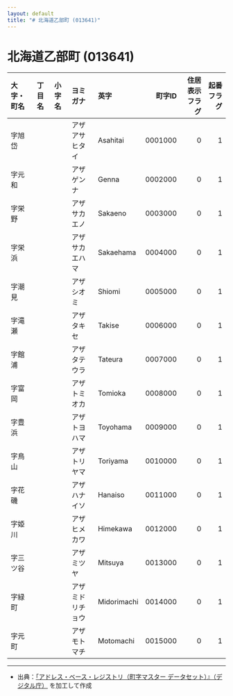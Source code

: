 ```yaml
---
layout: default
title: "# 北海道乙部町 (013641)"
---
```


# 北海道乙部町 (013641)

| 大字・町名 | 丁目名 | 小字名 | ヨミガナ | 英字 | 町字ID | 住居表示フラグ | 起番フラグ |
|:--------|:------|:------|:-----------------|:---------------------|--------:|----------:|--------:|
| 字旭岱 |  |  | アザアサヒタイ | Asahitai | 0001000 | 0 | 1 |
| 字元和 |  |  | アザゲンナ | Genna | 0002000 | 0 | 1 |
| 字栄野 |  |  | アザサカエノ | Sakaeno | 0003000 | 0 | 1 |
| 字栄浜 |  |  | アザサカエハマ | Sakaehama | 0004000 | 0 | 1 |
| 字潮見 |  |  | アザシオミ | Shiomi | 0005000 | 0 | 1 |
| 字滝瀬 |  |  | アザタキセ | Takise | 0006000 | 0 | 1 |
| 字館浦 |  |  | アザタテウラ | Tateura | 0007000 | 0 | 1 |
| 字富岡 |  |  | アザトミオカ | Tomioka | 0008000 | 0 | 1 |
| 字豊浜 |  |  | アザトヨハマ | Toyohama | 0009000 | 0 | 1 |
| 字鳥山 |  |  | アザトリヤマ | Toriyama | 0010000 | 0 | 1 |
| 字花磯 |  |  | アザハナイソ | Hanaiso | 0011000 | 0 | 1 |
| 字姫川 |  |  | アザヒメカワ | Himekawa | 0012000 | 0 | 1 |
| 字三ツ谷 |  |  | アザミツヤ | Mitsuya | 0013000 | 0 | 1 |
| 字緑町 |  |  | アザミドリチョウ | Midorimachi | 0014000 | 0 | 1 |
| 字元町 |  |  | アザモトマチ | Motomachi | 0015000 | 0 | 1 |

---

- 出典：[「アドレス・ベース・レジストリ（町字マスター データセット）』（デジタル庁）](https://www.digital.go.jp/policies/base_registry_address/) を加工して作成